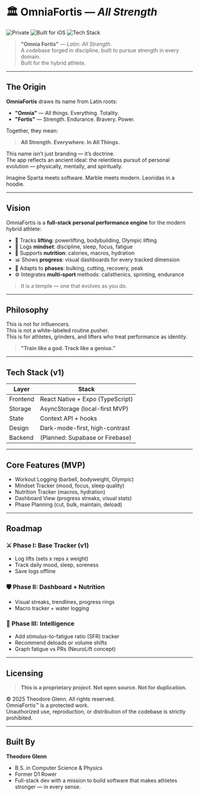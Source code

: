 # 🏛️ OmniaFortis — *All Strength*

![Private](https://img.shields.io/badge/status-private-critical)
![Built for iOS](https://img.shields.io/badge/platform-iOS--first-blue)
![Tech Stack](https://img.shields.io/badge/built_with-React_Native%20%7C%20TypeScript-brightgreen)

> **"Omnia Fortis"** — *Latin: All Strength.*  
> A codebase forged in discipline, built to pursue strength in every domain.  
> Built for the hybrid athlete.

---

## The Origin

**OmniaFortis** draws its name from Latin roots:
- **"Omnia"** — All things. Everything. Totality.
- **"Fortis"** — Strength. Endurance. Bravery. Power.

Together, they mean:  
> **All Strength. Everywhere. In All Things.**

This name isn’t just branding — it’s doctrine.  
The app reflects an ancient ideal: the relentless pursuit of personal evolution — physically, mentally, and spiritually.

Imagine Sparta meets software. Marble meets modern. Leonidas in a hoodie.

---

## Vision

OmniaFortis is a **full-stack personal performance engine** for the modern hybrid athlete:

- 💪 Tracks **lifting**: powerlifting, bodybuilding, Olympic lifting  
- 🧠 Logs **mindset**: discipline, sleep, focus, fatigue  
- 🥦 Supports **nutrition**: calories, macros, hydration  
- 📊 Shows **progress**: visual dashboards for every tracked dimension  
- 🔁 Adapts to **phases**: bulking, cutting, recovery, peak  
- ⚙️ Integrates **multi-sport** methods: calisthenics, sprinting, endurance

> It is a temple — one that evolves as you do.

---

## Philosophy

This is not for influencers.  
This is not a white-labeled routine pusher.  
This is for athletes, grinders, and lifters who treat performance as identity.

> **"Train like a god. Track like a genius."**

---

## Tech Stack (v1)

| Layer     | Stack                           |
|-----------|----------------------------------|
| Frontend  | React Native + Expo (TypeScript) |
| Storage   | AsyncStorage (local-first MVP)   |
| State     | Context API + hooks              |
| Design    | Dark-mode-first, high-contrast   |
| Backend   | (Planned: Supabase or Firebase)  |

---

## Core Features (MVP)

- Workout Logging (barbell, bodyweight, Olympic)
- Mindset Tracker (mood, focus, sleep quality)
- Nutrition Tracker (macros, hydration)
- Dashboard View (progress streaks, visual stats)
- Phase Planning (cut, bulk, maintain, deload)

---

## Roadmap

### ⚔️ Phase I: Base Tracker (v1)
- Log lifts (sets x reps x weight)
- Track daily mood, sleep, soreness
- Save logs offline

### 🛡️ Phase II: Dashboard + Nutrition
- Visual streaks, trendlines, progress rings
- Macro tracker + water logging

### 🧠 Phase III: Intelligence
- Add stimulus-to-fatigue ratio (SFR) tracker
- Recommend deloads or volume shifts
- Graph fatigue vs PRs (NeuroLift concept)

---

## Licensing

> **This is a proprietary project. Not open source. Not for duplication.**

© 2025 Theodore Glenn. All rights reserved.  
OmniaFortis™ is a protected work.  
Unauthorized use, reproduction, or distribution of the codebase is strictly prohibited.

---

## Built By

**Theodore Glenn**  
- B.S. in Computer Science & Physics  
- Former D1 Rower  
- Full-stack dev with a mission to build software that makes athletes stronger — in every sense.